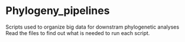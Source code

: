 # Phylogeny_pipelines
Scripts used to organize big data for downstram phylogenetic analyses
Read the files to find out what is needed to run each script.
